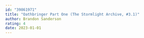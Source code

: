 ```yaml
---
id: "39861971"
title: "Oathbringer Part One (The Stormlight Archive, #3.1)"
author: Brandon Sanderson
rating: 4
date: 2023-01-01
---
```


	
